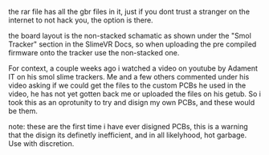 the rar file has all the gbr files in it, just if you dont trust a stranger on the internet to not hack you, the option is there.

the board layout is the non-stacked schamatic as shown under the "Smol Tracker" section in the SlimeVR Docs, so when uploading the pre compiled firmware onto the tracker use the non-stacked one.

For context, a couple weeks ago i watched a video on youtube by Adament IT on his smol slime trackers.
Me and a few others commented under his video asking if we could get the files to the custom PCBs he used in the video, he has not yet gotten back me or uploaded the files on his getub.
So i took this as an oprotunity to try and disign my own PCBs, and these would be them.

note: these are the first time i have ever disigned PCBs, this is a warning that the disign its definetly inefficient, and in all likelyhood, hot garbage. Use with discretion. 
